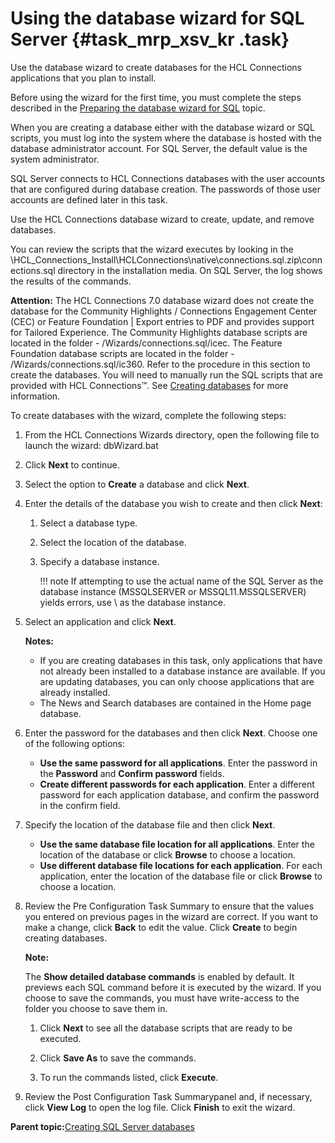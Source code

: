 # Using the database wizard for SQL Server {#task_mrp_xsv_kr .task}

Use the database wizard to create databases for the HCL Connections applications that you plan to install.

Before using the wizard for the first time, you must complete the steps described in the [Preparing the database wizard for SQL](t_inst_prepare_database_wizard_sql.md) topic.

When you are creating a database either with the database wizard or SQL scripts, you must log into the system where the database is hosted with the database administrator account. For SQL Server, the default value is the system administrator.

SQL Server connects to HCL Connections databases with the user accounts that are configured during database creation. The passwords of those user accounts are defined later in this task.

Use the HCL Connections database wizard to create, update, and remove databases.

You can review the scripts that the wizard executes by looking in the \\HCL\_Connections\_Install\\HCLConnections\\native\\connections.sql.zip\\connections.sql directory in the installation media. On SQL Server, the log shows the results of the commands.

**Attention:** The HCL Connections 7.0 database wizard does not create the database for the Community Highlights / Connections Engagement Center \(CEC\) or Feature Foundation \| Export entries to PDF and provides support for Tailored Experience. The Community Highlights database scripts are located in the folder - /Wizards/connections.sql/icec. The Feature Foundation database scripts are located in the folder - /Wizards/connections.sql/ic360. Refer to the procedure in this section to create the databases. You will need to manually run the SQL scripts that are provided with HCL Connections™. See [Creating databases](c_install_db_over.md) for more information.

To create databases with the wizard, complete the following steps:

1.  From the HCL Connections Wizards directory, open the following file to launch the wizard: dbWizard.bat

2.  Click **Next** to continue.

3.  Select the option to **Create** a database and click **Next**.

4.  Enter the details of the database you wish to create and then click **Next**:

    1.  Select a database type.

    2.  Select the location of the database.

    3.  Specify a database instance.

        !!! note
    If attempting to use the actual name of the SQL Server as the database instance \(MSSQLSERVER or MSSQL11.MSSQLSERVER\) yields errors, use \\ as the database instance.

5.  Select an application and click **Next**.

    **Notes:**

    -   If you are creating databases in this task, only applications that have not already been installed to a database instance are available. If you are updating databases, you can only choose applications that are already installed.
    -   The News and Search databases are contained in the Home page database.
6.  Enter the password for the databases and then click **Next**. Choose one of the following options:

    -   **Use the same password for all applications**. Enter the password in the **Password** and **Confirm password** fields.
    -   **Create different passwords for each application**. Enter a different password for each application database, and confirm the password in the confirm field.
7.  Specify the location of the database file and then click **Next**.

    -   **Use the same database file location for all applications**. Enter the location of the database or click **Browse** to choose a location.
    -   **Use different database file locations for each application**. For each application, enter the location of the database file or click **Browse** to choose a location.
8.  Review the Pre Configuration Task Summary to ensure that the values you entered on previous pages in the wizard are correct. If you want to make a change, click **Back** to edit the value. Click **Create** to begin creating databases.

    **Note:**

    The **Show detailed database commands** is enabled by default. It previews each SQL command before it is executed by the wizard. If you choose to save the commands, you must have write-access to the folder you choose to save them in.

    1.  Click **Next** to see all the database scripts that are ready to be executed.

    2.  Click **Save As** to save the commands.

    3.  To run the commands listed, click **Execute**.

9.  Review the Post Configuration Task Summarypanel and, if necessary, click **View Log** to open the log file. Click **Finish** to exit the wizard.


**Parent topic:**[Creating SQL Server databases](../install/c_inst_create_database_sql.md)

